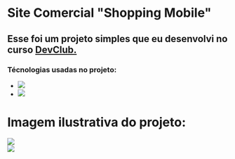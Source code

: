 <h1>Site Comercial "Shopping Mobile"</h1>

<h2>Esse foi um projeto simples que eu desenvolvi no curso <a href="https://rodolfomori.com.br">DevClub.</a>
</h2>
<h3>Técnologias usadas no projeto: </h3>
<ul>
<li><img src="https://img.shields.io/badge/HTML5-E34F26?style=for-the-badge&logo=html5&logoColor=white"/></li>
<li><img src="https://img.shields.io/badge/CSS3-1572B6?style=for-the-badge&logo=css3&logoColor=white"/></li>

  
</ul>
<h1>Imagem ilustrativa do projeto:</h1>
<img src="https://github.com/Maycon97/Projeto-site-shopping-mobile/blob/main/readm%20site%20shopping%20mobile.jpeg?raw=true"/>
<br>
<img src="https://github.com/Maycon97/Projeto-site-shopping-mobile/blob/main/readm%20responsive%20site.jpeg?raw=true"/>
